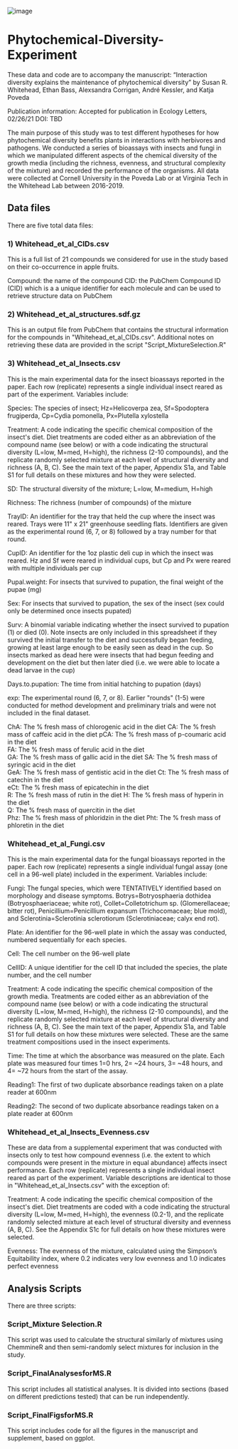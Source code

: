 ![image](https://user-images.githubusercontent.com/39545545/110169804-366cdc80-7dc7-11eb-89ed-47a2c381769c.png)


# Phytochemical-Diversity-Experiment

These data and code are to accompany the manuscript: “Interaction diversity explains the maintenance of phytochemical diversity”
by Susan R. Whitehead, Ethan Bass, Alexsandra Corrigan, André Kessler, and Katja Poveda

Publication information: Accepted for publication in Ecology Letters, 02/26/21
DOI: TBD

The main purpose of this study was to test different hypotheses for how phytochemical diversity benefits plants in interactions with herbivores and pathogens. We conducted a series of bioassays with insects and fungi in which we manipulated different aspects of the chemical diversity of the growth media (including the richness, evenness, and structural complexity of the mixture) and recorded the performance of the organisms.  All data were collected at Cornell University in the Poveda Lab or at Virginia Tech in the Whitehead Lab between 2016-2019.

## Data files

There are five total data files:

### 1) Whitehead_et_al_CIDs.csv 
This is a full list of 21 compounds we considered for use in the study based on their co-occurrence in apple fruits. 

Compound: the name of the compound
CID: the PubChem Compound ID (CID) which is a a unique identifier for each molecule and can be used to retrieve structure data on PubChem

### 2) Whitehead_et_al_structures.sdf.gz
This is an output file from PubChem that contains the structural information for the compounds in "Whitehead_et_al_CIDs.csv". Additional notes on retrieving these data are provided in the script "Script_MixtureSelection.R"

### 3) Whitehead_et_al_Insects.csv
This is the main experimental data for the insect bioassays reported in the paper. Each row (replicate) represents a single individual insect reared as part of the experiment. Variables include:

Species: The species of insect; Hz=Helicoverpa zea, Sf=Spodoptera frugiperda, Cp=Cydia pomonella, Px=Plutella xylostella	

Treatment: A code indicating the specific chemical composition of the insect's diet. Diet treatments are coded either as an abbreviation of the compound name (see below) or with a code indicating the structural diversity (L=low, M=med, H=high), the richness (2-10 compounds), and the replicate randomly selected mixture at each level of structural diversity and richness (A, B, C). See the main text of the paper, Appendix S1a, and Table S1 for full details on these mixtures and how they were selected.

SD:	The structural diversity of the mixture; L=low, M=medium, H=high

Richness: The richness (number of compounds) of the mixture

TrayID: An identifier for the tray that held the cup where the insect was reared. Trays were 11" x 21" greenhouse seedling flats. Identifiers are given as the experimental round (6, 7, or 8) followed by a tray number for that round.

CupID: An identifier for the 1oz plastic deli cup in which the insect was reared. Hz and Sf were reared in individual cups, but Cp and Px were reared with multiple individuals per cup

Pupal.weight: For insects that survived to pupation, the final weight of the pupae (mg)

Sex: For insects that survived to pupation, the sex of the insect (sex could only be determined once insects pupated)

Surv: A binomial variable indicating whether the insect survived to pupation (1) or died (0). Note insects are only included in this spreadsheet if they survived the initial transfer to the diet and successfully began feeding, growing at least large enough to be easily seen as dead in the cup. So insects marked as dead here were insects that had begun feeding and development on the diet but then later died (i.e. we were able to locate a dead larvae in the cup)

Days.to.pupation: The time from initial hatching to pupation (days)

exp: The experimental round (6, 7, or 8). Earlier "rounds" (1-5) were conducted for method development and preliminary trials and were not included in the final dataset.

ChA: The % fresh mass of chlorogenic acid in the diet
CA:	The % fresh mass of caffeic acid in the diet
pCA: The % fresh mass of p-coumaric acid in the diet	
FA: The % fresh mass of ferulic acid in the diet	
GA: The % fresh mass of gallic acid in the diet	
SA: The % fresh mass of syringic acid in the diet	
GeA: The % fresh mass of gentistic acid in the diet	
Ct: The % fresh mass of catechin in the diet	
eCt: The % fresh mass of epicatechin in the diet	
R: The % fresh mass of rutin in the diet
H: The % fresh mass of hyperin in the diet	
Q: The % fresh mass of quercitin in the diet	
Phz: The % fresh mass of phloridzin in the diet	
Pht: The % fresh mass of phloretin in the diet

### Whitehead_et_al_Fungi.csv
This is the main experimental data for the fungal bioassays reported in the paper. Each row (replicate) represents a single individual fungal assay (one cell in a 96-well plate) included in the experiment. Variables include:

Fungi: The fungal species, which were TENTATIVELY identified based on morphology and disease symptoms. Botrys=Botryosphaeria dothidea (Botryosphaeriaceae; white rot), Collet=Colletotrichum sp. (Glomerellaceae; bitter rot), Penicillium=Penicillium expansum (Trichocomaceae; blue mold), and Sclerotinia=Sclerotinia sclerotiorum (Sclerotiniaceae; calyx end rot). 

Plate:	An identifier for the 96-well plate in which the assay was conducted, numbered sequentially for each species. 

Cell:	The cell number on the 96-well plate

CellID:	A unique identifier for the cell ID that included the species, the plate number, and the cell number

Treatment: A code indicating the specific chemical composition of the growth media. Treatments are coded either as an abbreviation of the compound name (see below) or with a code indicating the structural diversity (L=low, M=med, H=high), the richness (2-10 compounds), and the replicate randomly selected mixture at each level of structural diversity and richness (A, B, C). See the main text of the paper, Appendix S1a, and Table S1 for full details on how these mixtures were selected. These are the same treatment compositions used in the insect experiments.

Time:	The time at which the absorbance was measured on the plate. Each plate was measured four times 1=0 hrs, 2= ~24 hours, 3= ~48 hours, and 4= ~72 hours from the start of the assay.

Reading1:	The first of two duplicate absorbance readings taken on a plate reader at 600nm

Reading2: The second of two duplicate absorbance readings taken on a plate reader at 600nm


### Whitehead_et_al_Insects_Evenness.csv
These are data from a supplemental experiment that was conducted with insects only to test how compound evenness (i.e. the extent to which compounds were present in the mixture in equal abundance) affects insect performance. Each row (replicate) represents a single individual insect reared as part of the experiment. Variable descriptions are identical to those in "Whitehead_et_al_Insects.csv" with the exception of: 

Treatment: A code indicating the specific chemical composition of the insect's diet. Diet treatments are coded with a code indicating the structural diversity (L=low, M=med, H=high), the evenness (0.2-1), and the replicate randomly selected mixture at each level of structural diversity and evenness (A, B, C). See the Appendix S1c for full details on how these mixtures were selected.

Evenness: The evenness of the mixture, calculated using the Simpson’s Equitability index, where 0.2 indicates very low evenness and 1.0 indicates perfect evenness


## Analysis Scripts

There are three scripts:

### Script_Mixture Selection.R
This script was used to calculate the structural similarly of mixtures using ChemmineR and then semi-randomly select mixtures for inclusion in the study.

### Script_FinalAnalysesforMS.R
This script includes all statistical analyses. It is divided into sections (based on different predictions tested) that can be run independently.

### Script_FinalFigsforMS.R
This script includes code for all the figures in the manuscript and supplement, based on ggplot.
